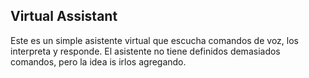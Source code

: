 ## Virtual Assistant
Este es un simple asistente virtual que escucha comandos de voz, los interpreta
y responde.
El asistente no tiene definidos demasiados comandos, pero la idea is irlos agregando.